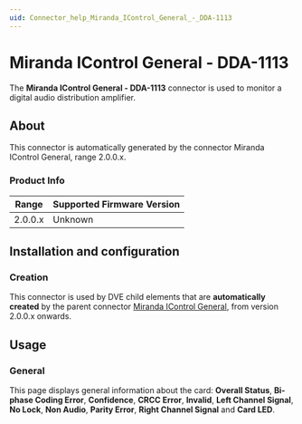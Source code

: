 ```yaml
---
uid: Connector_help_Miranda_IControl_General_-_DDA-1113
---
```


# Miranda IControl General - DDA-1113

The **Miranda IControl General - DDA-1113** connector is used to monitor a digital audio distribution amplifier.

## About

This connector is automatically generated by the connector Miranda IControl General, range 2.0.0.x.

### Product Info

| Range | Supported Firmware Version |
|------------------|-----------------------------|
| 2.0.0.x          | Unknown                     |

## Installation and configuration

### Creation

This connector is used by DVE child elements that are **automatically created** by the parent connector [Miranda IControl General](xref:Connector_help_Miranda_IControl_General), from version 2.0.0.x onwards.

## Usage

### General

This page displays general information about the card: **Overall Status**, **Bi-phase Coding Error**, **Confidence**, **CRCC Error**, **Invalid**, **Left Channel Signal**, **No Lock**, **Non Audio**, **Parity Error**, **Right Channel Signal** and **Card LED**.
